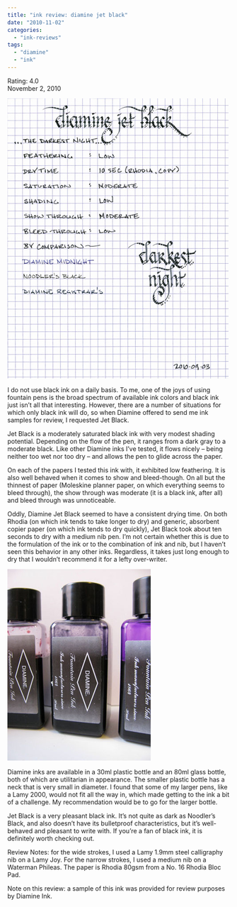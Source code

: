 ```yaml
---
title: "ink review: diamine jet black"
date: "2010-11-02"
categories: 
  - "ink-reviews"
tags: 
  - "diamine"
  - "ink"
---
```


Rating: 4.0  
November 2, 2010

![](diamine-jet-black.jpg)

  
I do not use black ink on a daily basis. To me, one of the joys of using fountain pens is the broad spectrum of available ink colors and black ink just isn’t all that interesting. However, there are a number of situations for which only black ink will do, so when Diamine offered to send me ink samples for review, I requested Jet Black.

Jet Black is a moderately saturated black ink with very modest shading potential. Depending on the flow of the pen, it ranges from a dark gray to a moderate black. Like other Diamine inks I’ve tested, it flows nicely – being neither too wet nor too dry – and allows the pen to glide across the paper.

On each of the papers I tested this ink with, it exhibited low feathering. It is also well behaved when it comes to show and bleed-though. On all but the thinnest of paper (Moleskine planner paper, on which everything seems to bleed through), the show through was moderate (it is a black ink, after all) and bleed through was unnoticeable.

Oddly, Diamine Jet Black seemed to have a consistent drying time. On both Rhodia (on which ink tends to take longer to dry) and generic, absorbent copier paper (on which ink tends to dry quickly), Jet Black took about ten seconds to dry with a medium nib pen. I’m not certain whether this is due to the formulation of the ink or to the combination of ink and nib, but I haven’t seen this behavior in any other inks. Regardless, it takes just long enough to dry that I wouldn’t recommend it for a lefty over-writer.

![](diamine-jet-black-bottle.jpg)

  
Diamine inks are available in a 30ml plastic bottle and an 80ml glass bottle, both of which are utilitarian in appearance. The smaller plastic bottle has a neck that is very small in diameter. I found that some of my larger pens, like a Lamy 2000, would not fit all the way in, which made getting to the ink a bit of a challenge. My recommendation would be to go for the larger bottle.

Jet Black is a very pleasant black ink. It’s not quite as dark as Noodler’s Black, and also doesn’t have its bulletproof characteristics, but it’s well-behaved and pleasant to write with. If you’re a fan of black ink, it is definitely worth checking out.

Review Notes: for the wide strokes, I used a Lamy 1.9mm steel calligraphy nib on a Lamy Joy. For the narrow strokes, I used a medium nib on a Waterman Phileas. The paper is Rhodia 80gsm from a No. 16 Rhodia Bloc Pad.

Note on this review: a sample of this ink was provided for review purposes by Diamine Ink.
